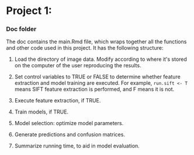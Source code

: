 # Project 1: 
### Doc folder

The doc contains the main.Rmd file, which wraps together all the functions and other code used in this project. It has the following structure:

1. Load the directory of image data. Modify according to where it's stored on the computer of the user reproducing the results.

2. Set control variables to TRUE or FALSE to determine whether feature extraction and model training are executed. For example, `run.sift <- T` means SIFT feature extraction is performed, and F means it is not. 

3. Execute feature extraction, if TRUE.

4. Train models, if TRUE.

5. Model selection: optimize model parameters.

6. Generate predictions and confusion matrices.

7. Summarize running time, to aid in model evaluation.